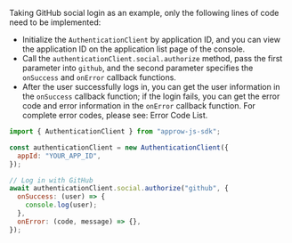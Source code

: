 Taking GitHub social login as an example, only the following lines of code need to be implemented:

- Initialize the `AuthenticationClient` by application ID, and you can view the application ID on the application list page of the console.
- Call the `authenticationClient.social.authorize` method, pass the first parameter into `github`, and the second parameter specifies the `onSuccess` and `onError` callback functions.
- After the user successfully logs in, you can get the user information in the `onSuccess` callback function; if the login fails, you can get the error code and error information in the `onError` callback function. For complete error codes, please see: Error Code List.

```javascript
import { AuthenticationClient } from "approw-js-sdk";

const authenticationClient = new AuthenticationClient({
  appId: "YOUR_APP_ID",
});

// Log in with GitHub
await authenticationClient.social.authorize("github", {
  onSuccess: (user) => {
    console.log(user);
  },
  onError: (code, message) => {},
});
```
